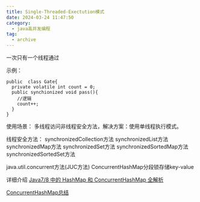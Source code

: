 ```yaml
---
title: Single-Threaded-Exectution模式
date: 2024-03-24 11:47:50
category:
  - java高并发编程
tag:
  - archive
---
```

一次只有一个线程通过

示例：
```
public  class Gate{
  private volatile int count = 0;
  public synchionized void pass(){
    //逻辑
    count++;
  }
}
```

使用场景：
多线程访问非线程安全方法，解决方案：使用单线程执行模式。



线程安全方法：
synchronizedCollection方法
synchronizedList方法
synchronizedMap方法
synchronizedSet方法
synchronizedSortedMap方法
synchronizedSortedSet方法

java.util.concurrent方法(JUC方法)
ConcurrentHashMap分段锁存储key-value

详细介绍
[Java7/8 中的 HashMap 和 ConcurrentHashMap 全解析](http://www.importnew.com/28263.html)

[ConcurrentHashMap总结](http://www.importnew.com/22007.html)
